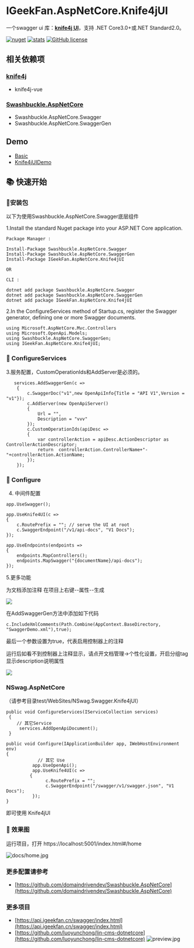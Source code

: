# IGeekFan.AspNetCore.Knife4jUI

一个swagger ui 库：**[knife4j UI](https://gitee.com/xiaoym/knife4j)**，支持 .NET Core3.0+或.NET Standard2.0。


[![nuget](https://img.shields.io/nuget/v/IGeekFan.AspNetCore.Knife4jUI.svg?style=flat-square)](https://www.nuget.org/packages/IGeekFan.AspNetCore.Knife4jUI) [![stats](https://img.shields.io/nuget/dt/IGeekFan.AspNetCore.Knife4jUI.svg?style=flat-square)](https://www.nuget.org/stats/packages/IGeekFan.AspNetCore.Knife4jUI?groupby=Version) [![GitHub license](https://img.shields.io/badge/license-Apache-blue.svg)](https://raw.githubusercontent.com/luoyunchong/IGeekFan.AspNetCore.Knife4jUI/master/LICENSE.txt)

## 相关依赖项
### [knife4j](https://gitee.com/xiaoym/knife4j/tree/master/knife4j-vue)
- knife4j-vue
### [Swashbuckle.AspNetCore](https://github.com/domaindrivendev/Swashbuckle.AspNetCore)
- Swashbuckle.AspNetCore.Swagger
- Swashbuckle.AspNetCore.SwaggerGen

## Demo
- [Basic](https://github.com/luoyunchong/IGeekFan.AspNetCore.Knife4jUI/blob/master/test/Basic)
- [Knife4jUIDemo](https://github.com/luoyunchong/IGeekFan.AspNetCore.Knife4jUI/blob/master/test/Knife4jUIDemo)

## 📚 快速开始

### 🚀安装包

以下为使用Swashbuckle.AspNetCore.Swagger底层组件

1.Install the standard Nuget package into your ASP.NET Core application.

```
Package Manager : 

Install-Package Swashbuckle.AspNetCore.Swagger
Install-Package Swashbuckle.AspNetCore.SwaggerGen
Install-Package IGeekFan.AspNetCore.Knife4jUI

OR

CLI :

dotnet add package Swashbuckle.AspNetCore.Swagger
dotnet add package Swashbuckle.AspNetCore.SwaggerGen
dotnet add package IGeekFan.AspNetCore.Knife4jUI
```

2.In the ConfigureServices method of Startup.cs, register the Swagger generator, defining one or more Swagger documents.

```
using Microsoft.AspNetCore.Mvc.Controllers
using Microsoft.OpenApi.Models;
using Swashbuckle.AspNetCore.SwaggerGen;
using IGeekFan.AspNetCore.Knife4jUI;
```
### 🚁 ConfigureServices

3.服务配置，CustomOperationIds和AddServer是必须的。
```
   services.AddSwaggerGen(c =>
    {
        c.SwaggerDoc("v1",new OpenApiInfo{Title = "API V1",Version = "v1"});
        c.AddServer(new OpenApiServer()
        {
            Url = "",
            Description = "vvv"
        });
        c.CustomOperationIds(apiDesc =>
        {
            var controllerAction = apiDesc.ActionDescriptor as ControllerActionDescriptor;
            return  controllerAction.ControllerName+"-"+controllerAction.ActionName;
        });
    });
```

### 💪 Configure
4. 中间件配置
```
app.UseSwagger();

app.UseKnife4UI(c =>
{
    c.RoutePrefix = ""; // serve the UI at root
    c.SwaggerEndpoint("/v1/api-docs", "V1 Docs");
});

app.UseEndpoints(endpoints =>
{
    endpoints.MapControllers();
    endpoints.MapSwagger("{documentName}/api-docs");
});
```

5.更多功能

为文档添加注释 在项目上右键--属性--生成

![](https://pic.downk.cc/item/5f34161d14195aa59413f0fc.jpg)

在AddSwaggerGen方法中添加如下代码

```
c.IncludeXmlComments(Path.Combine(AppContext.BaseDirectory, "SwaggerDemo.xml"),true);
```
 最后一个参数设置为true，代表启用控制器上的注释

运行后如看不到控制器上注释显示，请点开文档管理->个性化设置，开启分组tag显示description说明属性

![](https://pic.downk.cc/item/5f34171114195aa594142d2e.jpg)



### NSwag.AspNetCore
（请参考目录test/WebSites/NSwag.Swagger.Knife4jUI）

```
public void ConfigureServices(IServiceCollection services)
 {
    // 其它Service
     services.AddOpenApiDocument();
 }
```

```
public void Configure(IApplicationBuilder app, IWebHostEnvironment env)
{
            // 其它 Use
          app.UseOpenApi();
          app.UseKnife4UI(c =>
         {
               c.RoutePrefix = "";
               c.SwaggerEndpoint("/swagger/v1/swagger.json", "V1 Docs");
          });
}
```

即可使用 Knife4jUI

### 🔎 效果图
运行项目，打开 https://localhost:5001/index.html#/home

![docs/home.jpg](docs/home.jpg)


### 更多配置请参考

- [https://github.com/domaindrivendev/Swashbuckle.AspNetCore](https://github.com/domaindrivendev/Swashbuckle.AspNetCore)


### 更多项目

- [https://api.igeekfan.cn/swagger/index.html](https://api.igeekfan.cn/swagger/index.html)
- [https://github.com/luoyunchong/lin-cms-dotnetcore](https://github.com/luoyunchong/lin-cms-dotnetcore)
![preview.jpg](docs/preview.jpg)
